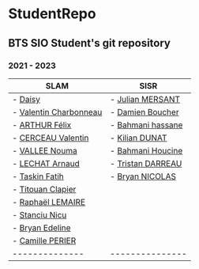 # StudentRepo 

## BTS SIO Student's git repository

### 2021 - 2023
| SLAM    | SISR |
|----------|----------|
|- [Daisy](https://github.com/Daisy0402) | - [Julian MERSANT](https://github.com/nailex)
|- [Valentin Charbonneau](https://github.com/valentincharbonneau) | - [Damien Boucher](https://github.com/bdamien26)
|- [ARTHUR Félix](https://github.com/afelix20100) | - [Bahmani hassane](https://github.com/hassanebh)
|- [CERCEAU Valentin](https://github.com/gamelux) | - [Kilian DUNAT](https://github.com/kiliandunat)
|- [VALLEE Nouma](https://github.com/noumaa) | - [Bahmani Houcine](https://github.com/houcinebhm)
|- [LECHAT Arnaud](https://github.com/4rn4ud) | - [Tristan DARREAU](https://github.com/nizoxe)
|- [Taskin Fatih](https://github.com/fatihtsk) | - [Bryan NICOLAS](https://github.com/squalala28)
|- [Titouan Clapier](https://github.com/titouanclapier) |
|- [Raphaël LEMAIRE](https://github.com/Raphael-Lemaire) |
|- [Stanciu Nicu](https://github.com/extraneus36) |
|- [Bryan Edeline](https://github.com/bryanedeline) |
|- [Camille PERIER](https://github.io/camilleperier) |
|--------------|---------------|